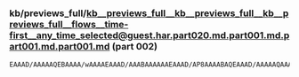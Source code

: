 ### kb/previews_full/kb__previews_full__kb__previews_full__kb__previews_full__flows__time-first__any_time_selected@guest.har.part020.md.part001.md.part001.md.part001.md (part 002)

```md
EAAAD/AAAAAQEBAAAA/wAAAAEAAAD/AAABAAAAAAEAAAD/AP8AAAABAQEAAAD/AAAAAQAAAP8AAAEAAAAAAQAAAP8AAQEAAAAAAAD/AAEAAQD/AAABAAAAAAAAAAABAAAAAAAAAf8A/wAAAAEAAQD/AP8AAQA
```

```
